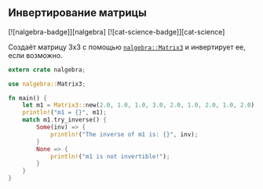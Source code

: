 ## Инвертирование матрицы

[![nalgebra-badge]][nalgebra] [![cat-science-badge]][cat-science]

Создаёт матрицу 3x3 с помощью [`nalgebra::Matrix3`](https://docs.rs/nalgebra/*/nalgebra/base/type.Matrix3.html) и инвертирует ее, если возможно.

```rust
extern crate nalgebra;

use nalgebra::Matrix3;

fn main() {
    let m1 = Matrix3::new(2.0, 1.0, 1.0, 3.0, 2.0, 1.0, 2.0, 1.0, 2.0);
    println!("m1 = {}", m1);
    match m1.try_inverse() {
        Some(inv) => {
            println!("The inverse of m1 is: {}", inv);
        }
        None => {
            println!("m1 is not invertible!");
        }
    }
}
```

